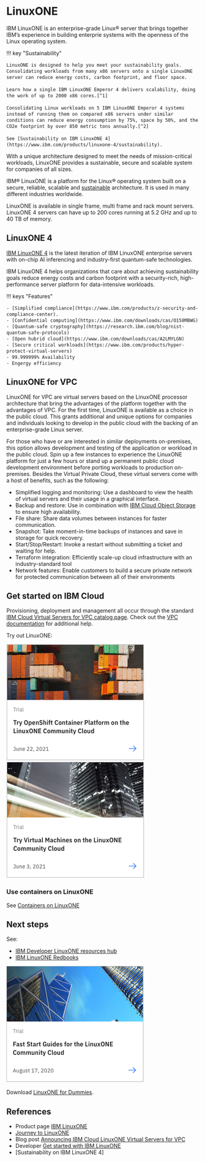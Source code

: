 # LinuxONE

IBM LinuxONE is an enterprise-grade Linux® server that brings together IBM’s experience in building enterprie systems with the openness of the Linux operating system.

!!! key "Sustainability"

    LinuxONE is designed to help you meet your sustainability goals. Consolidating workloads from many x86 servers onto a single LinuxONE server can reduce energy costs, carbon footprint, and floor space.

    Learn how a single IBM LinuxONE Emperor 4 delivers scalability, doing the work of up to 2000 x86 cores.[^1]

    Consolidating Linux workloads on 5 IBM LinuxONE Emperor 4 systems instead of running them on compared x86 servers under similar conditions can reduce energy consumption by 75%, space by 50%, and the CO2e footprint by over 850 metric tons annually.[^2]

    See [Sustainability on IBM LinuxONE 4](https://www.ibm.com/products/linuxone-4/sustainability).

With a unique architecture designed to meet the needs of mission-critical workloads, LinuxONE provides a sustainable, secure and scalable system for companies of all sizes. 

IBM® LinuxONE is a platform for the Linux® operating system built on a secure, reliable, scalable and [sustainable](https://www.ibm.com/products/linuxone-4/sustainability) architecture. It is used in many different industries worldwide.

LinuxONE is available in single frame, multi frame and rack mount servers. LinuxONE 4 servers can have up to 200 cores running at 5.2 GHz and up to 40 TB of memory.

## LinuxONE 4

[IBM LinuxONE 4](https://www.ibm.com/products/linuxone-4) is the latest iteration of IBM LinuxONE enterprise servers with on-chip AI inferencing and industry-first quantum-safe technologies. 

IBM LinuxONE 4 helps organizations that care about achieving sustainability goals reduce energy costs and carbon footprint with a security-rich, high-performance server platform for data-intensive workloads.

!!! keys "Features"

    - [Simplified compliance](https://www.ibm.com/products/z-security-and-compliance-center).
    - [Confidential computing](https://www.ibm.com/downloads/cas/O158MBWG)
    - [Quantum-safe cryptography](https://research.ibm.com/blog/nist-quantum-safe-protocols)
    - [Open hubrid cloud](https://www.ibm.com/downloads/cas/A2LMYLGN)
    - [Secure critical workloads](https://www.ibm.com/products/hyper-protect-virtual-servers)
    - 99.999999% Availability
    - Engergy efficiency

## LinuxONE for VPC

LinuxONE for VPC are virtual servers based on the LinuxONE processor architecture that bring the advantages of the platform together with the advantages of VPC. For the first time, LinuxONE is available as a choice in the public cloud. This grants additional and unique options for companies and individuals looking to develop in the public cloud with the backing of an enterprise-grade Linux server. 

For those who have or are interested in similar deployments on-premises, this option allows development and testing of the application or workload in the public cloud. Spin up a few instances to experience the LinuxONE platform for just a few hours or stand up a permanent public cloud development environment before porting workloads to production on-premises. Besides the Virtual Private Cloud, these virtual servers come with a host of benefits, such as the following:

- Simplified logging and monitoring: Use a dashboard to view the health of virtual servers and their usage in a graphical interface.
- Backup and restore: Use in combination with [IBM Cloud Object Storage](https://www.ibm.com/cloud/object-storage) to ensure high availability.
- File share: Share data volumes between instances for faster communication.
- Snapshot: Take moment-in-time backups of instances and save in storage for quick recovery.
- Start/Stop/Restart: Invoke a restart without submitting a ticket and waiting for help.
- Terraform integration: Efficiently scale-up cloud infrastructure with an industry-standard tool
- Network features: Enable customers to build a secure private network for protected communication between all of their environments

## Get started on IBM Cloud

Provisioning, deployment and management all occur through the standard [IBM Cloud Virtual Servers for VPC catalog page](https://cloud.ibm.com/vpc-ext/provision/vs). Check out the [VPC documentation](https://cloud.ibm.com/docs/vpc?topic=vpc-getting-started) for additional help.

Try out LinuxONE:

[![openshift on linuxone](./media/openshift-on-linux-one.png)](https://linuxone.cloud.marist.edu/#/register?flag=OCP) 
[![LinuxONE VM](./media/linuxone-vm.png)](https://linuxone.cloud.marist.edu/#/register?flag=VM)

### Use containers on LinuxONE

See [Containers on LinuxONE](./containers.md)

## Next steps

See:

- [IBM Developer LinuxONE resources hub](https://developer.ibm.com/components/ibm-linuxone/) 
- [IBM LinuxONE Redbooks](https://www.redbooks.ibm.com/domains/linuxone)

[![fast start linuxone](./media/fast-start-linux-one.png)](https://www.ibm.com/community/z/linuxone-cc/faststart/?cm_sp=ibmdev-_-developer-articles-_-ibmcom)

Download [LinuxONE for Dummies](https://www.ibm.com/account/reg/us-en/signup?formid=urx-36404&cm_sp=ibmdev-_-developer-articles-_-ibmcom).

## References

- Product page [IBM LinuxONE](https://www.ibm.com/linuxone)
- [Journey to LinuxONE](https://www.ibm.com/support/z-content-solutions/journey-to-linuxone/)
- Blog post [Announcing IBM Cloud LinuxONE Virtual Servers for VPC](https://www.ibm.com/blog/announcement/announcing-ibm-linuxone-for-vpc/)
- Developer [Get started with IBM LinuxONE](https://developer.ibm.com/articles/get-started-with-ibm-linuxone/)
- [Sustainability on IBM LinuxONE 4]

[^1]:
    IBM internal tests show that when running WebSphere and DB2 workloads, IBM LinuxONE Emperor 4 requires 16 times fewer cores than the compared x86 servers. If you scale this up to a complete IT solution this means when running this workload, the IBM LinuxONE Emperor 4 Max 125 would be doing the work of about 2000 cores of the compared x86 servers.
[^2]:
    DISCLAIMER: Compared 5 IBM Machine Type 3931 Max 125 model consists of three CPC drawers containing 125 configurable cores (CPs, zIIPs, or IFLs) and two I/O drawers to support both network and external storage versus 192 x86 systems with a total of 10364 cores. IBM Machine Type 3931 power consumption was based on inputs to the IBM Machine Type 3931 IBM Power Estimation Tool for a memo configuration. x86 power consumption was based on March 2022 IDC QPI power values for 7 Cascade Lake and 5 Ice Lake server models, with 32 to 112 cores per server. All compared x86 servers were 2 or 4 socket servers. IBM Z and x86 are running 24x7x365 with production and non-production workloads. Savings assumes a Power Usage Effectiveness (PUE) ratio of 1.57 to calculate additional power for data center cooling. PUE is based on Uptime Institute 2021 Global Data Center Survey (https://uptimeinstitute.com/about-ui/press-releases/uptime-institute-11th-annual-global-data-center-survey). CO2e and other equivalencies that are based on the EPA GHG calculator (https://www.epa.gov/energy/greenhouse-gas-equivalencies-calculator) use U.S. National weighted averages. Results may vary based on client-specific usage and location.